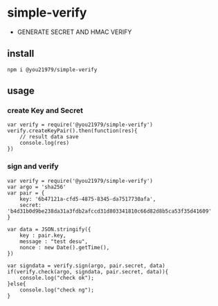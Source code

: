 # simple-verify

* GENERATE SECRET AND HMAC VERIFY

## install

```
npm i @you21979/simple-verify
```

## usage

### create Key and Secret

```
var verify = require('@you21979/simple-verify')
verify.createKeyPair().then(function(res){
    // result data save
    console.log(res)
})
```

### sign and verify

```
var verify = require('@you21979/simple-verify')
var argo = 'sha256'
var pair = {
    key: '6b47121a-cfd5-4875-8345-da7517730afa',
    secret: 'b4d31b0d9be238da31a3fdb2afccd31d803341810c66d82d8b5ca53f35d41609'
}

var data = JSON.stringify({
    key : pair.key,
    message : "test desu",
    nonce : new Date().getTime(),
})

var signdata = verify.sign(argo, pair.secret, data)
if(verify.check(argo, signdata, pair.secret, data)){
    console.log("check ok");
}else{
    console.log("check ng");
}
```


